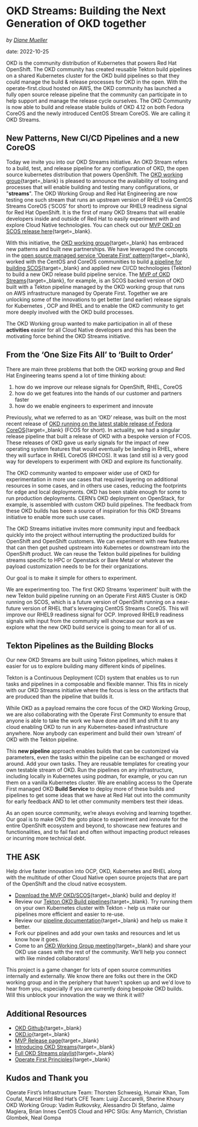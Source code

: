 # OKD Streams: Building the Next Generation of OKD together

<!--- cSpell:ignore SCOS productized Thorsten Schwesig Humair Coufal Hild Zuccarelli Sherine Khoury Vadim Rutkovsky Alessandro Stefano Magiera Marrich Glombek Gompa -->

*by [Diane Mueller](https://github.com/dmueller2001)*

date: 2022-10-25

OKD is the community distribution of Kubernetes that powers Red Hat OpenShift. The OKD community has created reusable Tekton build pipelines on a shared Kubernetes cluster for the OKD build pipelines so that they could manage the build & release processes for OKD in the open. With the operate-first.cloud hosted on AWS, the OKD community has launched a fully open source release pipeline that the community can participate in to help support and manage the release cycle ourselves. The OKD Community is now able to build and release stable builds of OKD 4.12 on both Fedora CoreOS and the newly introduced CentOS Stream CoreOS. We are calling it OKD Streams.

## New Patterns, New CI/CD Pipelines and a new CoreOS

Today we invite you into our OKD Streams initiative. An OKD Stream refers to a build, test, and release pipeline for any configuration of OKD, the open source kubernetes distribution that powers OpenShift. The [OKD working group](http://okd.io){target=_blank} is pleased to announce the availability of tooling and processes that will enable building and testing many configurations, or "**streams**".  The OKD Working Group and Red Hat Engineering are now testing one such stream that runs an upstream version of RHEL9 via CentOS Streams CoreOS (‘SCOS’ for short) to improve our RHEL9 readiness signal for Red Hat OpenShift. It is the first of many OKD Streams that will enable developers inside and outside of Red Hat to easily experiment with and explore Cloud Native technologies. You can check out our [MVP OKD on SCOS release here](https://origin-release.apps.ci.l2s4.p1.openshiftapps.com/dashboards/overview#4-scos-stable){target=_blank}.

With this initiative, the [OKD working group](http://okd.io){target=_blank} has embraced new patterns and built new partnerships. We have leveraged the concepts in the [open source managed service ‘Operate First’ pattern](https://www.operate-first.cloud/blog/operate-first-operate-open-governance-and-hybrid/){target=_blank}, worked with the CentOS and CoreOS communities to build [a pipeline for building SCOS](https://github.com/okd-project/okd-coreos-pipeline){target=_blank} and applied new CI/CD technologies (Tekton) to build a new OKD release build pipeline service. The [MVP of OKD Streams](https://origin-release.apps.ci.l2s4.p1.openshiftapps.com/dashboards/overview#4-scos-stable){target=_blank}, for example, is an SCOS backed version of OKD built with a Tekton pipeline managed by the OKD working group that runs on AWS infrastructure managed by Operate First. Together we are unlocking some of the innovations to get better (and earlier) release signals for Kubernetes , OCP and RHEL and to enable the OKD community to get more deeply involved with the OKD build processes.

The OKD Working group wanted to make participation in all of these **activities** easier for all Cloud Native developers and this has been the motivating force behind the OKD Streams initiative.

## From the ‘One Size Fits All’ to ‘Built to Order’

There are main three problems that both the OKD working group and Red Hat Engineering teams spend a lot of time thinking about:

1. how do we improve our release signals for OpenShift, RHEL, CoreOS
2. how do we get features into the hands of our customer and partners faster
3. how do we enable engineers to experiment and innovate

Previously, what we referred to as an ‘OKD’ release, was built on the most recent release of [OKD running on the latest stable release of Fedora CoreOS](https://origin-release.apps.ci.l2s4.p1.openshiftapps.com/dashboards/overview#4.12.0-0.okd){target=_blank} (FCOS for short).  In actuality, we had a singular release pipeline that built a release of OKD with a bespoke version of FCOS. These releases of OKD gave us early signals for the impact of new operating system features that would eventually be landing in RHEL, where they will surface in RHEL CoreOS (RHCOS). It was (and still is) a very good way for developers to experiment with OKD and explore its functionality.

The OKD community wanted to empower wider use of OKD for experimentation in more use cases that required layering on additional resources in some cases, and in others use cases, reducing the footprints for edge and local deployments. OKD has been stable enough for some to run production deployments. CERN’s OKD deployment on OpenStack, for example, is assembled with custom OKD build pipelines. The feedback from these OKD builds has been a source of inspiration for this OKD Streams initiative to enable more such use cases.

The OKD Streams initiative invites more community input and feedback quickly into the project without interrupting the productized builds for OpenShift and OpenShift customers. We can experiment with new features that can then get pushed upstream into Kubernetes or downstream into the OpenShift product. We can reuse the Tekton build pipelines for building streams specific to HPC or Openstack or Bare Metal or whatever the payload customization needs to be for their organizations.

Our goal is to make it simple for others to experiment.

We are experimenting too. The first OKD Streams ‘experiment’ built with the new Tekton build pipeline running on an Operate First AWS Cluster is OKD running on SCOS, which is a future version of OpenShift running on a near-future version of RHEL that's leveraging CentOS Streams CoreOS. This will improve our RHEL9 readiness signal for OCP. Improved RHEL9 readiness signals with input from the community will showcase our work as we explore what the new OKD build service is going to mean for all of us.

## Tekton Pipelines as the Building Blocks

Our new OKD Streams are built using Tekton pipelines, which makes it easier for us to explore building many different kinds of pipelines.

Tekton is a Continuous Deployment (CD) system that enables us to run tasks and pipelines in a composable and flexible manner. This fits in nicely with our OKD Streams initiative where the focus is less on the artifacts that are produced than the pipeline that builds it.

While OKD as a payload remains the core focus of the OKD Working Group, we are also collaborating with the Operate First Community to ensure that anyone is able to take the work we have done and lift and shift it to any cloud enabling OKD to run in any Kubernetes-based infrastructure anywhere. Now anybody can experiment and build their own ‘stream’ of OKD with the Tekton pipeline.

This **new pipeline** approach enables builds that can be customized via parameters, even the tasks within the pipeline can be exchanged or moved around. Add your own tasks. They are reusable templates for creating your own testable stream of OKD. Run the pipelines on any infrastructure, including locally in Kubernetes using podman, for example, or you can run them on a vanilla Kubernetes cluster. We are enabling access to the Operate First managed OKD **Build Service** to deploy more of these builds and pipelines to get some ideas that we have at Red Hat out into the community for early feedback AND to let other community members test their ideas.

As an open source community, we’re always evolving and learning together. Our goal is to make OKD the goto place to experiment and innovate for the entire OpenShift ecosystem and beyond, to showcase new features and functionalities, and to fail fast and often without impacting product releases or incurring more technical debt.

## THE ASK

Help drive faster innovation into OCP, OKD, Kubernetes and RHEL along with the multitude of other Cloud Native open source projects that are part of the OpenShift and the cloud native ecosystem.

-   [Download the MVP OKD/SCOS](https://github.com/okd-project/okd-scos/releases/tag/4.12.0-0.okd-scos-2022-10-25-053756){target=_blank} build and deploy it!
-   Review our [Tekton OKD Build pipelines](https://github.com/okd-project/okd-coreos-pipeline){target=_blank}. Try running them on your own Kubernetes cluster with Tekton - help us make our pipelines more efficient and easier to re-use.
-   Review our [pipeline documentation](https://github.com/okd-project/okd-coreos-pipeline/blob/main/README.md){target=_blank} and help us make it better.
-   Fork our pipelines and add your own tasks and resources and let us know how it goes.
-   Come to an [OKD Working Group meeting](https://calendar.fedoraproject.org/list/okd/){target=_blank} and share your OKD use cases with the rest of the community. We’ll help you connect with like minded collaborators!

This project is a game changer for lots of open source communities internally and externally. We know there are folks out there in the OKD working group and in the periphery that haven't spoken up and we'd love to hear from you, especially if you are currently doing bespoke OKD builds. Will this unblock your innovation the way we think it will?

## Additional Resources

-   [OKD Github](https://github.com/okd-project){target=_blank}
-   [OKD.io](https://okd.io){target=_blank}
-   [MVP Release page]( https://origin-release.apps.ci.l2s4.p1.openshiftapps.com/dashboards/overview#4-scos-stable){target=_blank}
-   [Introducing OKD Streams](https://www.youtube.com/watch?v=ClHdiChDh3Q){target=_blank}
-   [Full OKD Streams playlist](https://youtube.com/playlist?list=PLaR6Rq6Z4Iqck7Z0ekuJdsMU1fE6hkd6d){target=_blank}
-   [Operate First Principles](https://www.operate-first.cloud/blog/operate-first-operate-open-governance-and-hybrid){target=_blank}

## Kudos and Thank you

Operate First’s Infrastructure Team: Thorsten Schwesig, Humair Khan, Tom Coufal, Marcel Hild
Red Hat’s CFE Team: Luigi Zuccarelli, Sherine Khoury
OKD Working Group: Vadim Rutkovsky, Alessandro Di Stefano, Jaime Magiera, Brian Innes
CentOS Cloud and HPC SIGs: Amy Marrich, Christian Glombek, Neal Gompa
